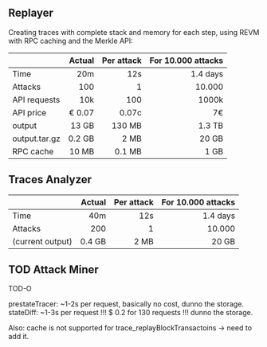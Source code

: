 ## Replayer

Creating traces with complete stack and memory for each step, using REVM with RPC caching and the Merkle API:

|               | Actual | Per attack | For 10.000 attacks |
| ------------- | -----: | ---------: | -----------------: |
| Time          |    20m |        12s |           1.4 days |
| Attacks       |    100 |          1 |             10.000 |
| API requests  |    10k |        100 |              1000k |
| API price     | € 0.07 |      0.07c |                 7€ |
| output        |  13 GB |     130 MB |             1.3 TB |
| output.tar.gz | 0.2 GB |       2 MB |              20 GB |
| RPC cache     |  10 MB |     0.1 MB |               1 GB |

## Traces Analyzer

|                  | Actual | Per attack | For 10.000 attacks |
| ---------------- | -----: | ---------: | -----------------: |
| Time             |    40m |        12s |           1.4 days |
| Attacks          |    200 |          1 |             10.000 |
| (current output) | 0.4 GB |       2 MB |              20 GB |

## TOD Attack Miner

TOD-O

prestateTracer: ~1-2s per request, basically no cost, dunno the storage.
stateDiff: ~1-3s per request !!! $ 0.2 for 130 requests !!! dunno the storage.

Also: cache is not supported for trace_replayBlockTransactoins -> need to add it.
